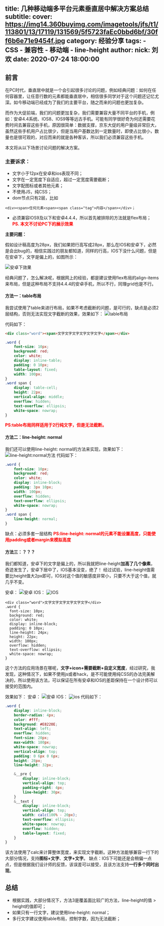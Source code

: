 title: 几种移动端多平台元素垂直居中解决方案总结
subtitle:
cover: https://img14.360buyimg.com/imagetools/jfs/t1/113801/13/17119/131569/5f5723faEc0bbd6bf/30ff6b6e71e9454f.jpg
category: 经验分享
tags: 
    - CSS 
    - 兼容性
    - 移动端
    - line-height
author:
    nick: 刘欢
date: 2020-07-24 18:00:00
---
## 前言

在PC时代，垂直居中就是一个会引起很多讨论的问题，例如经典问题：如何在任何容器里，让任意行数的元素都能垂直居中，相信很多同学对于这个问题还记忆尤深。如今移动端已经成为了我们的主要平台，随之而来的问题也更加复杂。

而作为大促前端，我们的问题更加复杂，我们需要兼容大量不同平台的手机，例如：安卓4.4系统、IOS8、IOS9等等远古手机。可能有同学很好奇为何还需要花费时间去兼容这些手机，原因很简单：数据支撑，京东大促的用户量级非常巨大，虽然这些手机用户占比很少，但是当用户基数达到一定数量时，即使占比很小，数量也是很可观的，对应而来的就是各种客诉，所以我们必须兼容这些手机。

本文将从以下场景讨论问题的解决方案。

### 主要诉求：

- 文字小于12px在安卓和ios表现不同；
- 文字在一定宽度下自适应，超过一定宽度需要截断；
- 文字配图标或者其他元素；
- 不使用JS，纯CSS；
- dom节点只有2层，比如
```
<div><span>任何元素<span><span class="tag">内容</span></div>；
```

- 必须兼容IOS9及以下和安卓4.4.4，所以首先被排除的方法就是flex布局；
<font color=red>**PS. 本文不讨论PC下的展示效果**</font>

**主要问题：**

假如设计稿高度为28px，我们如果把行高写成28px，那么在IOS和安卓下，必然是会出bug的，相信实践过的朋友都知道，同样的行高，IOS下没什么问题，但是在安卓下，文字是偏上的，如图所示：


![安卓下效果](https://img12.360buyimg.com/imagetools/jfs/t1/131832/30/5195/4631/5f1a929dE2bbe6b18/4becd8474555299c.jpg)

经典问题了，怎么解决呢，根据网上的经验，都是建议使用flex布局的align-items来布局，但是这种布局不支持4.4.4的安卓手机，所以不行，同理grid也是不行。

#### 方法一：table布局

我尝试使用了table来进行布局，如果不考虑截断的问题，是可行的，缺点是必须2层结构，否则无法实现文字截断的效果，效果如下：
![table布局](https://img11.360buyimg.com/imagetools/jfs/t1/143483/16/3698/1989/5f1a965fE93925e30/69d9a9dd19898356.png)

代码如下：
```html
<div class="word"><span>文字文字文字文字文字文字</span></div>
```
```css
.word {
    font-size: 10px;
    background: red;
    color: white;
    display: inline-table;
    padding: 0 10px;
    table-layout: fixed;
    width: 100px;
}
.word span {
    display: table-cell;
    height: 22px;
    vertical-align: middle;
    overflow: hidden;
    text-overflow: ellipsis;
    white-space: nowrap;
}
```
<font color=red>**PS:table布局同样适用于2行纯文字，但是无法截断。**</font>

#### 方法二：line-height: normal

我们还可以使用line-height: normal的方法来实现，效果如下：
![line-height:normal方法](https://img10.360buyimg.com/imagetools/jfs/t1/126259/29/7869/1939/5f1a9c91E40c83107/0ae8f8567dbe0a9b.png)
代码如下：
```css
.word {
    font-size: 10px;
    background: red;
    color: white;
    display: inline-block;
    padding: 3px 10px;
    width: 100px;
    overflow: hidden;
    text-overflow: ellipsis;
    white-space: nowrap;
}
.word span {
    line-height: normal;
}
```
缺点：必须多套一层结构
<font color=red>**PS:line-height: normal的元素不能设置高度，只能使用padding或者margin来模拟高度**</font>

#### 方法三：？？？

我们都知道，安卓下的文字是偏上的，所以我就把line-height**加高了几个像素**，奇迹发生了，安卓下居中了，IOS基本没变，绝了！
经过试验，line-height值需要比height值大2px即可，IOS对这个值的敏感度非常小，只要不大于这个值，就几乎不变。

安卓：
![安卓](https://img14.360buyimg.com/imagetools/jfs/t1/146808/30/3723/1972/5f1a9f36E36f80854/d7b8bc8e9f9d613a.png)
IOS：
![IOS](https://img12.360buyimg.com/imagetools/s250x250_jfs/t1/115380/3/13060/4649/5f1aa64bE7cd0b4db/8eabb597357da84a.png)
```
<div class="word">文字文字文字文字文字文字</div>
.word {
  font-size: 10px;
  background: red;
  color: white;
  display: inline-block;
  padding: 0 10px;
  line-height: 24px;
  height: 22px;
  width: 100px;
  overflow: hidden;
  text-overflow: ellipsis;
  white-space: nowrap;
}
```
这个方法的应用场景在哪呢，**文字+icon+需要截断+自定义宽度**，经过研究，我发现，这种情况下，如果不使用js或者hack，是不可能使用纯CSS的办法完美解决的，所以使用该方法，可以保证在所有安卓和IOS的差距保持在一个设计师可以接受的范围内。

效果如下：
安卓：
![安卓](https://img10.360buyimg.com/imagetools/jfs/t1/123511/21/7979/4688/5f1aa254E3edfc64d/1a55b1d3a8c345a8.png)
IOS：
![ios](https://img13.360buyimg.com/imagetools/jfs/t1/113930/16/13208/7851/5f1aa254E46932fcc/7de86268cfd3b61c.png)
代码如下：
```scss
.word {
    display: inline-block;
    border-radius: 4px;
    color: #fff;
    background: #E8220E;
    text-align: left;
    overflow: hidden;
    font-size: 20px;
    max-width: 180px;
    white-space: nowrap;
    vertical-align: top;
    padding: 0 6px 0 6px;
    height: 28px;
    line-height: 32px;

    &__pre {
        display: inline-block;
        vertical-align: top;
        padding-right: 4px;
        line-height: 30px;
    }
    &__text {
        display: inline-block;
        vertical-align: top;
        width: calc(100% - 20px);
        text-overflow: ellipsis;
        white-space: nowrap;
        overflow: hidden;
        table-layout: fixed;
    }
}
```
该方法使用了calc来计算整体宽度，来实现文字截断。这种方法能够兼容一行下的大部分情况，支持**图标+文字**、**文字+文字**。
缺点：IOS下可能还是会稍偏一点点，但是根据我们设计师的反馈，该误差可以接受，且该方法支持**一行多个同时出现**。

## 总结

- 根据实践，大部分情况下，方法3是覆盖面比较广的方法，line-height的值 > height的值即可；
- 如果只有一行文字，建议使用line-height: normal；
- 多行文字建议使用table布局，控制字数，因为无法截断；











